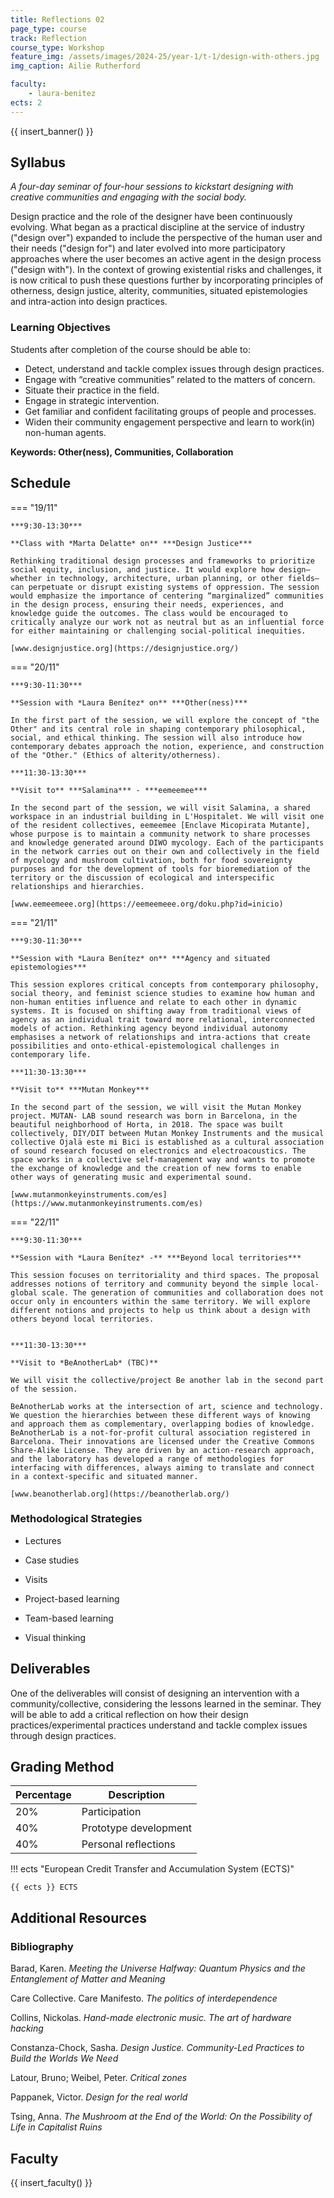 ```yaml
---
title: Reflections 02
page_type: course
track: Reflection
course_type: Workshop
feature_img: /assets/images/2024-25/year-1/t-1/design-with-others.jpg
img_caption: Ailie Rutherford

faculty:
    - laura-benitez
ects: 2
---
```


{{ insert_banner() }}

## Syllabus

*A four-day seminar of four-hour sessions to kickstart designing with creative communities and engaging with the social body.*

Design practice and the role of the designer have been continuously evolving. What began as a practical discipline at the service of industry ("design over") expanded to include the perspective of the human user and their needs ("design for") and later evolved into more participatory approaches where the user becomes an active agent in the design process ("design with"). In the context of growing existential risks and challenges, it is now critical to push these questions further by incorporating principles of otherness, design justice, alterity, communities, situated epistemologies and intra-action into design practices.

### Learning Objectives

Students after completion of the course should be able to:

- Detect, understand and tackle complex issues through design practices.
- Engage with “creative communities” related to the matters of concern.
- Situate their practice in the field.
- Engage in strategic intervention.
- Get familiar and confident facilitating groups of people and processes.
- Widen their community engagement perspective and learn to work(in) non-human agents.

**Keywords: Other(ness), Communities, Collaboration**


## Schedule

=== "19/11"

    ***9:30-13:30***
    
    **Class with *Marta Delatte* on** ***Design Justice***
    
    Rethinking traditional design processes and frameworks to prioritize social equity, inclusion, and justice. It would explore how design—whether in technology, architecture, urban planning, or other fields—can perpetuate or disrupt existing systems of oppression. The session would emphasize the importance of centering “marginalized” communities in the design process, ensuring their needs, experiences, and knowledge guide the outcomes. The class would be encouraged to critically analyze our work not as neutral but as an influential force for either maintaining or challenging social-political inequities.
    
    [www.designjustice.org](https://designjustice.org/)
    
=== "20/11"

    ***9:30-11:30***

    **Session with *Laura Benítez* on** ***Other(ness)***
    
    In the first part of the session, we will explore the concept of "the Other" and its central role in shaping contemporary philosophical, social, and ethical thinking. The session will also introduce how contemporary debates approach the notion, experience, and construction of the "Other." (Ethics of alterity/otherness).

    ***11:30-13:30***

    **Visit to** ***Salamina*** - ***eemeemee*** 

    In the second part of the session, we will visit Salamina, a shared workspace in an industrial building in L'Hospitalet. We will visit one of the resident collectives, eemeemee [Enclave Micopirata Mutante], whose purpose is to maintain a community network to share processes and knowledge generated around DIWO mycology. Each of the participants in the network carries out on their own and collectively in the field of mycology and mushroom cultivation, both for food sovereignty purposes and for the development of tools for bioremediation of the territory or the discussion of ecological and interspecific relationships and hierarchies.
    
    [www.eemeemeee.org](https://eemeemeee.org/doku.php?id=inicio)

=== "21/11"

    ***9:30-11:30***

    **Session with *Laura Benítez* on** ***Agency and situated epistemologies***
    
    This session explores critical concepts from contemporary philosophy, social theory, and feminist science studies to examine how human and non-human entities influence and relate to each other in dynamic systems. It is focused on shifting away from traditional views of agency as an individual trait toward more relational, interconnected models of action. Rethinking agency beyond individual autonomy emphasises a network of relationships and intra-actions that create possibilities and onto-ethical-epistemological challenges in contemporary life.

    ***11:30-13:30***

    **Visit to** ***Mutan Monkey*** 

    In the second part of the session, we will visit the Mutan Monkey project. MUTAN- LAB sound research was born in Barcelona, in the beautiful neighborhood of Horta, in 2018. The space was built collectively, DIY/DIT between Mutan Monkey Instruments and the musical collective Ojalä este mi Bici is established as a cultural association of sound research focused on electronics and electroacoustics. The space works in a collective self-management way and wants to promote the exchange of knowledge and the creation of new forms to enable other ways of generating music and experimental sound. 
    
    [www.mutanmonkeyinstruments.com/es](https://www.mutanmonkeyinstruments.com/es)
 
=== "22/11"

    ***9:30-11:30***

    **Session with *Laura Benítez* -** ***Beyond local territories***
    
    This session focuses on territoriality and third spaces. The proposal addresses notions of territory and community beyond the simple local-global scale. The generation of communities and collaboration does not occur only in encounters within the same territory. We will explore different notions and projects to help us think about a design with others beyond local territories. 


    ***11:30-13:30***

    **Visit to *BeAnotherLab* (TBC)** 

    We will visit the collective/project Be another lab in the second part of the session. 
    
    BeAnotherLab works at the intersection of art, science and technology. We question the hierarchies between these different ways of knowing and approach them as complementary, overlapping bodies of knowledge. BeAnotherLab is a not-for-profit cultural association registered in Barcelona. Their innovations are licensed under the Creative Commons Share-Alike License. They are driven by an action-research approach, and the laboratory has developed a range of methodologies for interfacing with differences, always aiming to translate and connect in a context-specific and situated manner.

    [www.beanotherlab.org](https://beanotherlab.org/)
 
### Methodological Strategies

- Lectures
- Case studies
- Visits

- Project-based learning
- Team-based learning
- Visual thinking


## Deliverables

One of the deliverables will consist of designing an intervention with a community/collective, considering the lessons learned in the seminar. They will be able to add a critical reflection on how their design practices/experimental practices understand and tackle complex issues through design practices.

## Grading Method

| Percentage  | Description                          |
| ----------- | ------------------------------------ |
| 20%         | Participation                        |
| 40%         | Prototype development |
| 40%         | Personal reflections                 |


!!! ects "European Credit Transfer and Accumulation System (ECTS)"

    {{ ects }} ECTS

## Additional Resources

### Bibliography

Barad, Karen. *Meeting the Universe Halfway: Quantum Physics and the Entanglement of Matter and Meaning*

Care Collective. Care Manifesto. *The politics of interdependence*

Collins, Nickolas. *Hand-made electronic music. The art of hardware hacking* 

Constanza-Chock, Sasha. *Design Justice. Community-Led Practices to Build the Worlds We Need*

Latour, Bruno; Weibel, Peter. *Critical zones*

Pappanek, Victor. *Design for the real world*

Tsing, Anna. *The Mushroom at the End of the World: On the Possibility of Life in Capitalist Ruins*


## Faculty

{{ insert_faculty() }}
